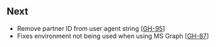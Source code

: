 ## Next

* Remove partner ID from user agent string [[GH-95](https://github.com/hashicorp/vault-plugin-secrets-azure/pull/95)]
* Fixes environment not being used when using MS Graph [[GH-87](https://github.com/hashicorp/vault-plugin-secrets-azure/pull/87)]